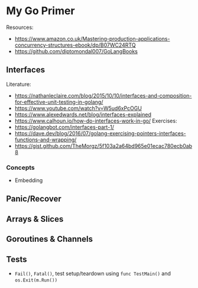 # My Go Primer

Resources:
- https://www.amazon.co.uk/Mastering-production-applications-concurrency-structures-ebook/dp/B07WC24RTQ
- https://github.com/diptomondal007/GoLangBooks

## Interfaces
Literature:
- https://nathanleclaire.com/blog/2015/10/10/interfaces-and-composition-for-effective-unit-testing-in-golang/
- https://www.youtube.com/watch?v=W5ud6xPcOGU
- https://www.alexedwards.net/blog/interfaces-explained
- https://www.calhoun.io/how-do-interfaces-work-in-go/
Exercises:
- https://golangbot.com/interfaces-part-1/
- https://dave.dev/blog/2016/07/golang-exercising-pointers-interfaces-functions-and-wrapping/
- https://gist.github.com/TheMorgz/5f103a2a64bd965e01ecac780ecb0ab8

### Concepts
- Embedding

## Panic/Recover

## Arrays & Slices

## Goroutines & Channels

## Tests
- `Fail()`, `Fatal()`, test setup/teardown using `func TestMain()` and `os.Exit(m.Run())`
